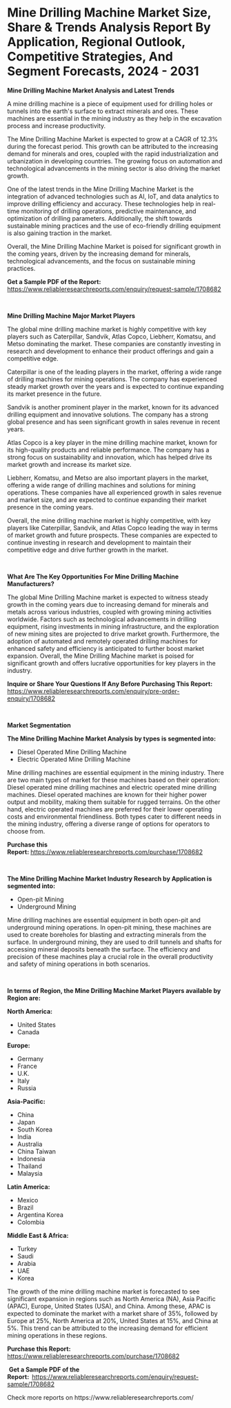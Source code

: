 <p><h1>Mine Drilling Machine Market Size, Share & Trends Analysis Report By Application, Regional Outlook, Competitive Strategies, And Segment Forecasts, 2024 - 2031</h1></p><p><strong>Mine Drilling Machine Market Analysis and Latest Trends</strong></p>
<p><p>A mine drilling machine is a piece of equipment used for drilling holes or tunnels into the earth's surface to extract minerals and ores. These machines are essential in the mining industry as they help in the excavation process and increase productivity.</p><p>The Mine Drilling Machine Market is expected to grow at a CAGR of 12.3% during the forecast period. This growth can be attributed to the increasing demand for minerals and ores, coupled with the rapid industrialization and urbanization in developing countries. The growing focus on automation and technological advancements in the mining sector is also driving the market growth.</p><p>One of the latest trends in the Mine Drilling Machine Market is the integration of advanced technologies such as AI, IoT, and data analytics to improve drilling efficiency and accuracy. These technologies help in real-time monitoring of drilling operations, predictive maintenance, and optimization of drilling parameters. Additionally, the shift towards sustainable mining practices and the use of eco-friendly drilling equipment is also gaining traction in the market.</p><p>Overall, the Mine Drilling Machine Market is poised for significant growth in the coming years, driven by the increasing demand for minerals, technological advancements, and the focus on sustainable mining practices.</p></p>
<p><strong>Get a Sample PDF of the Report:&nbsp;</strong> <a href="https://www.reliableresearchreports.com/enquiry/request-sample/1708682">https://www.reliableresearchreports.com/enquiry/request-sample/1708682</a></p>
<p>&nbsp;</p>
<p><strong>Mine Drilling Machine Major Market Players</strong></p>
<p><p>The global mine drilling machine market is highly competitive with key players such as Caterpillar, Sandvik, Atlas Copco, Liebherr, Komatsu, and Metso dominating the market. These companies are constantly investing in research and development to enhance their product offerings and gain a competitive edge.</p><p>Caterpillar is one of the leading players in the market, offering a wide range of drilling machines for mining operations. The company has experienced steady market growth over the years and is expected to continue expanding its market presence in the future.</p><p>Sandvik is another prominent player in the market, known for its advanced drilling equipment and innovative solutions. The company has a strong global presence and has seen significant growth in sales revenue in recent years.</p><p>Atlas Copco is a key player in the mine drilling machine market, known for its high-quality products and reliable performance. The company has a strong focus on sustainability and innovation, which has helped drive its market growth and increase its market size.</p><p>Liebherr, Komatsu, and Metso are also important players in the market, offering a wide range of drilling machines and solutions for mining operations. These companies have all experienced growth in sales revenue and market size, and are expected to continue expanding their market presence in the coming years.</p><p>Overall, the mine drilling machine market is highly competitive, with key players like Caterpillar, Sandvik, and Atlas Copco leading the way in terms of market growth and future prospects. These companies are expected to continue investing in research and development to maintain their competitive edge and drive further growth in the market.</p></p>
<p>&nbsp;</p>
<p><strong>What Are The Key Opportunities For Mine Drilling Machine Manufacturers?</strong></p>
<p><p>The global Mine Drilling Machine market is expected to witness steady growth in the coming years due to increasing demand for minerals and metals across various industries, coupled with growing mining activities worldwide. Factors such as technological advancements in drilling equipment, rising investments in mining infrastructure, and the exploration of new mining sites are projected to drive market growth. Furthermore, the adoption of automated and remotely operated drilling machines for enhanced safety and efficiency is anticipated to further boost market expansion. Overall, the Mine Drilling Machine market is poised for significant growth and offers lucrative opportunities for key players in the industry.</p></p>
<p><strong>Inquire or Share Your Questions If Any Before Purchasing This Report:</strong> <a href="https://www.reliableresearchreports.com/enquiry/pre-order-enquiry/1708682">https://www.reliableresearchreports.com/enquiry/pre-order-enquiry/1708682</a></p>
<p>&nbsp;</p>
<p><strong>Market Segmentation</strong></p>
<p><strong>The Mine Drilling Machine Market Analysis by types is segmented into:</strong></p>
<p><ul><li>Diesel Operated Mine Drilling Machine</li><li>Electric Operated Mine Drilling Machine</li></ul></p>
<p><p>Mine drilling machines are essential equipment in the mining industry. There are two main types of market for these machines based on their operation: Diesel operated mine drilling machines and electric operated mine drilling machines. Diesel operated machines are known for their higher power output and mobility, making them suitable for rugged terrains. On the other hand, electric operated machines are preferred for their lower operating costs and environmental friendliness. Both types cater to different needs in the mining industry, offering a diverse range of options for operators to choose from.</p></p>
<p><strong>Purchase this Report:&nbsp;</strong><a href="https://www.reliableresearchreports.com/purchase/1708682">https://www.reliableresearchreports.com/purchase/1708682</a></p>
<p>&nbsp;</p>
<p><strong>The Mine Drilling Machine Market Industry Research by Application is segmented into:</strong></p>
<p><ul><li>Open-pit Mining</li><li>Underground Mining</li></ul></p>
<p><p>Mine drilling machines are essential equipment in both open-pit and underground mining operations. In open-pit mining, these machines are used to create boreholes for blasting and extracting minerals from the surface. In underground mining, they are used to drill tunnels and shafts for accessing mineral deposits beneath the surface. The efficiency and precision of these machines play a crucial role in the overall productivity and safety of mining operations in both scenarios.</p></p>
<p>&nbsp;</p>
<p><strong>In terms of Region, the Mine Drilling Machine Market Players available by Region are:</strong></p>
<p>
    <p> <strong> North America: </strong>
        <ul>
            <li>United States</li>
            <li>Canada</li>
        </ul>
        </p> 
    <p> <strong> Europe: </strong>
        <ul>
            <li>Germany</li>
            <li>France</li>
            <li>U.K.</li>
            <li>Italy</li>
            <li>Russia</li>
        </ul>
        </p> 
    <p> <strong> Asia-Pacific: </strong>
        <ul>
            <li>China</li>
            <li>Japan</li>
            <li>South Korea</li>
            <li>India</li>
            <li>Australia</li>
            <li>China Taiwan</li>
            <li>Indonesia</li>
            <li>Thailand</li>
            <li>Malaysia</li>
        </ul>
        </p> 
    <p> <strong> Latin America: </strong>
        <ul>
            <li>Mexico</li>
            <li>Brazil</li>
            <li>Argentina Korea</li>
            <li>Colombia</li>
        </ul>
        </p> 
    <p> <strong> Middle East & Africa: </strong>
        <ul>
            <li>Turkey</li>
            <li>Saudi</li>
            <li>Arabia</li>
            <li>UAE</li>
            <li>Korea</li>
        </ul>
    </p>
    </p>
<p><p>The growth of the mine drilling machine market is forecasted to see significant expansion in regions such as North America (NA), Asia Pacific (APAC), Europe, United States (USA), and China. Among these, APAC is expected to dominate the market with a market share of 35%, followed by Europe at 25%, North America at 20%, United States at 15%, and China at 5%. This trend can be attributed to the increasing demand for efficient mining operations in these regions.</p></p>
<p><strong>Purchase this Report: </strong><a href="https://www.reliableresearchreports.com/purchase/1708682">https://www.reliableresearchreports.com/purchase/1708682</a></p>
<p>&nbsp;<strong>Get a Sample PDF of the Report:&nbsp;&nbsp;</strong><a href="https://www.reliableresearchreports.com/enquiry/request-sample/1708682">https://www.reliableresearchreports.com/enquiry/request-sample/1708682</a></p>
<p><strong></strong></p>
<p>Check more reports on https://www.reliableresearchreports.com/</p>